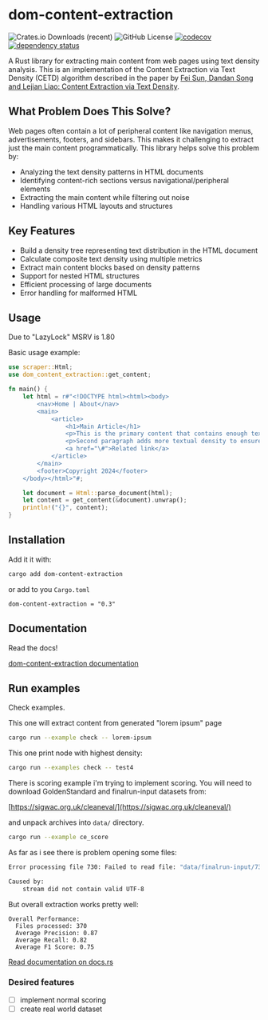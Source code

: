 # dom-content-extraction

![Crates.io Downloads (recent)](https://img.shields.io/crates/dr/dom-content-extraction)
![GitHub License](https://img.shields.io/github/license/oiwn/dom-content-extraction)
[![codecov](https://codecov.io/gh/oiwn/dom-content-extraction/graph/badge.svg?token=6Y7IYX29OP)](https://codecov.io/gh/oiwn/dom-content-extraction)
[![dependency status](https://deps.rs/repo/github/oiwn/dom-content-extraction/status.svg)](https://deps.rs/repo/github/oiwn/dom-content-extraction)

A Rust library for extracting main content from web pages using text 
density analysis. This is an implementation of the Content Extraction 
via Text Density (CETD) algorithm described in the paper by 
[Fei Sun, Dandan Song and Lejian Liao: Content Extraction via Text Density](https://ofey.me/assets/pdf/cetd-sigir11.pdf).

## What Problem Does This Solve?

Web pages often contain a lot of peripheral content like navigation menus, advertisements, footers, and sidebars. This makes it challenging to extract just the main content programmatically. This library helps solve this problem by:

- Analyzing the text density patterns in HTML documents
- Identifying content-rich sections versus navigational/peripheral elements
- Extracting the main content while filtering out noise
- Handling various HTML layouts and structures

## Key Features

- Build a density tree representing text distribution in the HTML document
- Calculate composite text density using multiple metrics
- Extract main content blocks based on density patterns
- Support for nested HTML structures
- Efficient processing of large documents
- Error handling for malformed HTML

## Usage

Due to "LazyLock" MSRV is 1.80

Basic usage example:

```rust
use scraper::Html;
use dom_content_extraction::get_content;

fn main() {
    let html = r#"<!DOCTYPE html><html><body>
        <nav>Home | About</nav>
        <main>
            <article>
                <h1>Main Article</h1>
                <p>This is the primary content that contains enough text to maintain proper density metrics. The paragraph needs sufficient length to establish text-to-link ratio.</p>
                <p>Second paragraph adds more textual density to ensure the content extraction algorithm works correctly.</p>
                <a href="\#">Related link</a>
            </article>
        </main>
        <footer>Copyright 2024</footer>
    </body></html>"#;

    let document = Html::parse_document(html);
    let content = get_content(&document).unwrap();
    println!("{}", content);
}
```

## Installation 

Add it it with:

```bash
cargo add dom-content-extraction
```

or add to you  `Cargo.toml`

```
dom-content-extraction = "0.3"
```

## Documentation

Read the docs! 

[dom-content-extraction documentation](https://docs.rs/dom-content-extraction/latest/dom_content_extraction/)

## Run examples

Check examples.

This one will extract content from generated "lorem ipsum" page

```bash
cargo run --example check -- lorem-ipsum 
```

This one print node with highest density:

```bash
cargo run --examples check -- test4
```

There is scoring example i'm trying to implement scoring.
You will need to download GoldenStandard and finalrun-input datasets from:

[https://sigwac.org.uk/cleaneval/](https://sigwac.org.uk/cleaneval/)

and unpack archives into `data/` directory.

```bash
cargo run --example ce_score
```

As far as i see there is problem opening some files:

```bash
Error processing file 730: Failed to read file: "data/finalrun-input/730.html"

Caused by:
    stream did not contain valid UTF-8
```

But overall extraction works pretty well:

```text
Overall Performance:
  Files processed: 370
  Average Precision: 0.87
  Average Recall: 0.82
  Average F1 Score: 0.75  
```

[Read documentation on docs.rs](https://docs.rs/dom-content-extraction/latest/dom_content_extraction/)


### Desired features

- [ ] implement normal scoring
- [ ] create real world dataset
